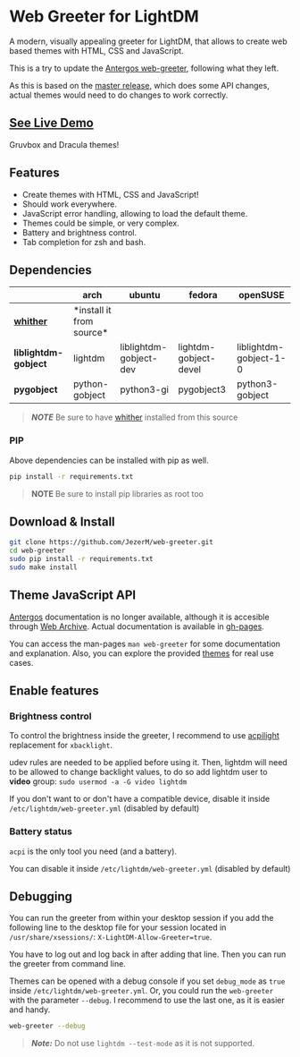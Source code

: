 # Web Greeter for LightDM

A modern, visually appealing greeter for LightDM, that allows to create web based themes with HTML, CSS and JavaScript.

This is a try to update the [Antergos web-greeter](https://github.com/Antergos/web-greeter), following what they left.

As this is based on the [master release](https://github.com/Antergos/web-greeter/tree/master), which does some API changes, actual themes would need to do changes to work correctly.

## [See Live Demo][live_demo]

Gruvbox and Dracula themes!

## Features

- Create themes with HTML, CSS and JavaScript!
- Should work everywhere.
- JavaScript error handling, allowing to load the default theme.
- Themes could be simple, or very complex.
- Battery and brightness control.
- Tab completion for zsh and bash.

## Dependencies
|                       |     arch      |        ubuntu        |       fedora        |       openSUSE        | 
|-----------------------|---------------|----------------------|---------------------|-----------------------|
|**[whither][whither]** | \*install it from source\*
|**liblightdm-gobject** |lightdm        |liblightdm-gobject-dev|lightdm-gobject-devel|liblightdm-gobject-1-0 |
|**pygobject**          |python-gobject |python3-gi            |pygobject3           |python3-gobject        |
> ***NOTE*** Be sure to have [whither][whither] installed from this source

### PIP
Above dependencies can be installed with pip as well.
```sh
pip install -r requirements.txt
```

> **NOTE** Be sure to install pip libraries as root too

## Download & Install
```sh
git clone https://github.com/JezerM/web-greeter.git
cd web-greeter
sudo pip install -r requirements.txt
sudo make install
```

## Theme JavaScript API
[Antergos][Antergos] documentation is no longer available, although it is accesible through [Web Archive][WebArchive]. Actual documentation is available in [gh-pages][gh-pages].

You can access the man-pages `man web-greeter` for some documentation and explanation. Also, you can explore the provided [themes](./themes) for real use cases.

## Enable features
### Brightness control
To control the brightness inside the greeter, I recommend to use [acpilight][acpilight] replacement for `xbacklight`.

udev rules are needed to be applied before using it. Then, lightdm will need to be allowed to change backlight values, to do so add lightdm user to **video** group: `sudo usermod -a -G video lightdm`

If you don't want to or don't have a compatible device, disable it inside `/etc/lightdm/web-greeter.yml` (disabled by default)

### Battery status
`acpi` is the only tool you need (and a battery).

You can disable it inside `/etc/lightdm/web-greeter.yml` (disabled by default)

## Debugging
You can run the greeter from within your desktop session if you add the following line to the desktop file for your session located in `/usr/share/xsessions/`: `X-LightDM-Allow-Greeter=true`.

You have to log out and log back in after adding that line. Then you can run the greeter from command line.

Themes can be opened with a debug console if you set `debug_mode` as `true` inside `/etc/lightdm/web-greeter.yml`. Or, you could run the `web-greeter` with the parameter `--debug`. I recommend to use the last one, as it is easier and handy.

```sh
web-greeter --debug
```

> ***Note:*** Do not use `lightdm --test-mode` as it is not supported.

[antergos]: https://github.com/Antergos "Antergos"
[whither]: https://github.com/JezerM/whither "Whither"
[acpilight]: https://gitlab.com/wavexx/acpilight "acpilight"
[WebArchive]: https://web.archive.org/web/20190524032923/https://doclets.io/Antergos/web-greeter/stable "Web Archive"
[gh-pages]: https://jezerm.github.io/web-greeter/ "API Documentation"
[live_demo]: https://jezerm.github.io/web-greeter-themes/ "Live Demo"
